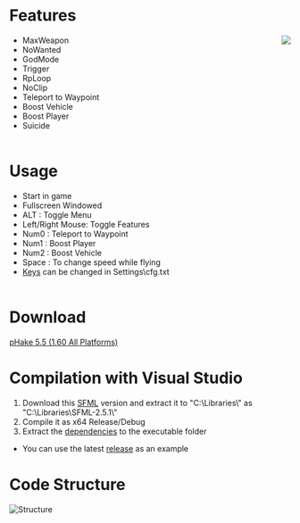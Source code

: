 # Features
<img align="right" src="https://user-images.githubusercontent.com/52607377/174328485-6f41f12a-e79a-457d-a565-b2bf6687166a.png">

- MaxWeapon<br/>
- NoWanted<br/>
- GodMode<br/>
- Trigger<br/>
- RpLoop<br/>
- NoClip<br/>
- Teleport to Waypoint<br/>
- Boost Vehicle<br/>
- Boost Player<br/>
- Suicide<br/>
⠀
# Usage
- Start in game<br/>
- Fullscreen Windowed<br/>
- ALT : Toggle Menu<br/>
- Left/Right Mouse: Toggle Features<br/>
- Num0 : Teleport to Waypoint<br/>
- Num1 : Boost Player<br/>
- Num2 : Boost Vehicle<br/>
- Space : To change speed while flying<br/>
- <a href="https://github.com/xhz8s/pHake/wiki/Keycodes">Keys</a> can be changed in Settings\cfg.txt<br/>
⠀
# Download
<a href="https://github.com/xhz8s/pHake/releases/download/5.5/pHake_5.5_1.60.zip">pHake 5.5 (1.60 All Platforms)</a>

# Compilation with Visual Studio
1. Download this <a href="https://www.sfml-dev.org/files/SFML-2.5.1-windows-vc15-64-bit.zip">SFML</a> version and extract it to  "C:\\Libraries\\" as "C:\\Libraries\\SFML-2.5.1\\"
2. Compile it as x64 Release/Debug
3. Extract the <a href="https://github.com/xhz8s/pHake/releases/download/0/dp.zip">dependencies</a> to the executable folder <br/>
- You can use the latest <a href="https://github.com/xhz8s/pHake/releases/download/5.5/pHake_5.5_1.60.zip">release</a> as an example

# Code Structure
![Structure](https://user-images.githubusercontent.com/52607377/173834870-a3e36182-bc2f-47c9-aef4-00e13a7d0e0f.png)
